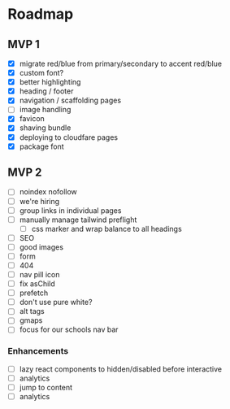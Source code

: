 # Roadmap

## MVP 1

- [x] migrate red/blue from primary/secondary to accent red/blue
- [x] custom font?
- [x] better highlighting
- [x] heading / footer
- [x] navigation / scaffolding pages
- [ ] image handling
- [x] favicon
- [x] shaving bundle
- [x] deploying to cloudfare pages
- [x] package font

## MVP 2

- [ ] noindex nofollow
- [ ] we're hiring
- [ ] group links in individual pages
- [ ] manually manage tailwind preflight
  - [ ] css marker and wrap balance to all headings
- [ ] SEO
- [ ] good images
- [ ] form
- [ ] 404
- [ ] nav pill icon
- [ ] fix asChild
- [ ] prefetch
- [ ] don't use pure white?
- [ ] alt tags
- [ ] gmaps
- [ ] focus for our schools nav bar

### Enhancements

- [ ] lazy react components to hidden/disabled before interactive
- [ ] analytics
- [ ] jump to content
- [ ] analytics
